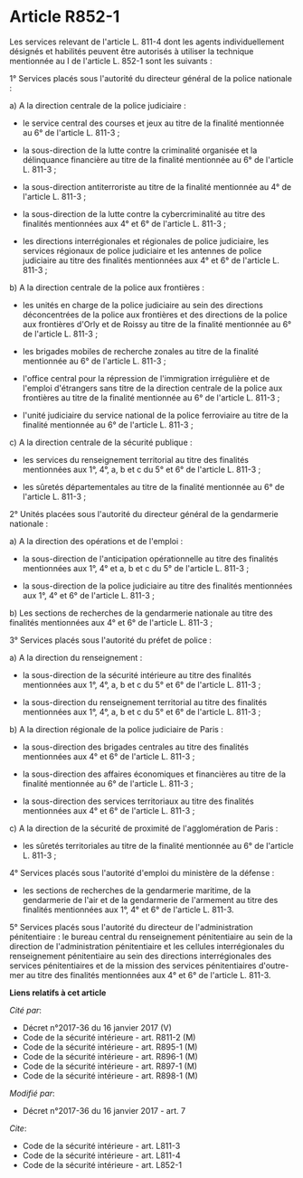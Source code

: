 # Article R852-1

Les services relevant de l'article L. 811-4 dont les agents individuellement désignés et habilités peuvent être autorisés à
utiliser la technique mentionnée au I de l'article L. 852-1 sont les suivants : 

1° Services placés sous l'autorité du directeur général de la police nationale : 

a) A la direction centrale de la police judiciaire :

- le service central des courses et jeux au titre de la finalité mentionnée au 6° de l'article L. 811-3 ;

- la sous-direction de la lutte contre la criminalité organisée et la délinquance financière au titre de la finalité
mentionnée au 6° de l'article L. 811-3 ;

- la sous-direction antiterroriste au titre de la finalité mentionnée au 4° de l'article L. 811-3 ;

- la sous-direction de la lutte contre la cybercriminalité au titre des finalités mentionnées aux 4° et 6° de l'article L.
811-3 ;

- les directions interrégionales et régionales de police judiciaire, les services régionaux de police judiciaire et les
antennes de police judiciaire au titre des finalités mentionnées aux 4° et 6° de l'article L. 811-3 ; 

b) A la direction centrale de la police aux frontières :

- les unités en charge de la police judiciaire au sein des directions déconcentrées de la police aux frontières et des
directions de la police aux frontières d'Orly et de Roissy au titre de la finalité mentionnée au 6° de l'article L. 811-3 ;

- les brigades mobiles de recherche zonales au titre de la finalité mentionnée au 6° de l'article L. 811-3 ;

- l'office central pour la répression de l'immigration irrégulière et de l'emploi d'étrangers sans titre de la direction
centrale de la police aux frontières au titre de la finalité mentionnée au 6° de l'article L. 811-3 ;

- l'unité judiciaire du service national de la police ferroviaire au titre de la finalité mentionnée au 6° de l'article L.
811-3 ; 

c) A la direction centrale de la sécurité publique :

- les services du renseignement territorial au titre des finalités mentionnées aux 1°, 4°, a, b et c du 5° et 6° de l'article
L. 811-3 ;

- les sûretés départementales au titre de la finalité mentionnée au 6° de l'article L. 811-3 ; 

2° Unités placées sous l'autorité du directeur général de la gendarmerie nationale : 

a) A la direction des opérations et de l'emploi :

- la sous-direction de l'anticipation opérationnelle au titre des finalités mentionnées aux 1°, 4° et a, b et c du 5° de
l'article L. 811-3 ;

- la sous-direction de la police judiciaire au titre des finalités mentionnées aux 1°, 4° et 6° de l'article L. 811-3 ; 

b) Les sections de recherches de la gendarmerie nationale au titre des finalités mentionnées aux 4° et 6° de l'article L.
811-3 ; 

3° Services placés sous l'autorité du préfet de police : 

a) A la direction du renseignement :

- la sous-direction de la sécurité intérieure au titre des finalités mentionnées aux 1°, 4°, a, b et c du 5° et 6° de
l'article L. 811-3 ;

- la sous-direction du renseignement territorial au titre des finalités mentionnées aux 1°, 4°, a, b et c du 5° et 6° de
l'article L. 811-3 ; 

b) A la direction régionale de la police judiciaire de Paris :

- la sous-direction des brigades centrales au titre des finalités mentionnées aux 4° et 6° de l'article L. 811-3 ;

- la sous-direction des affaires économiques et financières au titre de la finalité mentionnée au 6° de l'article L. 811-3 ;

- la sous-direction des services territoriaux au titre des finalités mentionnées aux 4° et 6° de l'article L. 811-3 ; 

c) A la direction de la sécurité de proximité de l'agglomération de Paris :

- les sûretés territoriales au titre de la finalité mentionnée au 6° de l'article L. 811-3 ; 

4° Services placés sous l'autorité d'emploi du ministère de la défense :

- les sections de recherches de la gendarmerie maritime, de la gendarmerie de l'air et de la gendarmerie de l'armement au
titre des finalités mentionnées aux 1°, 4° et 6° de l'article L. 811-3.

5° Services placés sous l'autorité du directeur de l'administration pénitentiaire : le bureau central du renseignement
pénitentiaire au sein de la direction de l'administration pénitentiaire et les cellules interrégionales du renseignement
pénitentiaire au sein des directions interrégionales des services pénitentiaires et de la mission des services pénitentiaires
d'outre-mer au titre des finalités mentionnées aux 4° et 6° de l'article L. 811-3.

**Liens relatifs à cet article**

_Cité par_:

  - Décret n°2017-36 du 16 janvier 2017 (V)
  - Code de la sécurité intérieure - art. R811-2 (M)
  - Code de la sécurité intérieure - art. R895-1 (M)
  - Code de la sécurité intérieure - art. R896-1 (M)
  - Code de la sécurité intérieure - art. R897-1 (M)
  - Code de la sécurité intérieure - art. R898-1 (M)

_Modifié par_:

  - Décret n°2017-36 du 16 janvier 2017 - art. 7

_Cite_:

  - Code de la sécurité intérieure - art. L811-3
  - Code de la sécurité intérieure - art. L811-4
  - Code de la sécurité intérieure - art. L852-1

